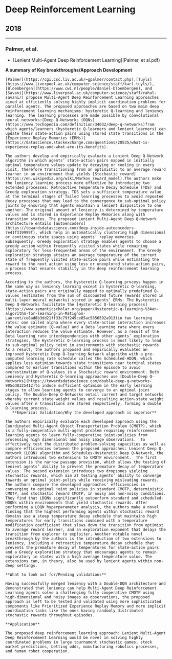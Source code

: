 Deep Reinforcement Learning
=====


## 2018
---

### Palmer, et al.

- [Lenient Multi-Agent Deep Reinforcement Learning](Palmer, et al.pdf)

**A summary of Key breakthroughs/Approach Development** 

	[Palmer](https://cgi.csc.liv.ac.uk/~gpalmer/contact.php),[Tuyls](https://www.liverpool.ac.uk/computer-science/staff/karl-tuyls/),[Bloembergen](https://www.cwi.nl/people/daniel-bloembergen), and [Savani](https://www.liverpool.ac.uk/computer-science/staff/rahul-savani/) propose Multi-Agent Deep Reinforcement Learning approaches aimed at efficiently solving highly implicit coordination problems for parallel agents. The proposed approaches are based on two main deep reinforcement learning mechanisms: hysteretic Q-learning and leniency learning. The learning processes are made possible by convolutional neural networks:[Deep Q-Networks (DQNs](https://www.techopedia.com/definition/34032/deep-q-networks)from which agents/learners (hysteretic Q-learners and lenient learners) can update their state-action pairs using stored state transitions in the [Experience Replay Memories (ERMs)](https://datascience.stackexchange.com/questions/20535/what-is-experience-replay-and-what-are-its-benefits).
	
	The authors develop and empirically evaluate a Lenient Deep Q-Network algorithm in which agents’ state-action pairs mapped in initially optimal temperature values update by decaying or cooling in every visit, therefore transitioning from an optimistic to an average reward learner in an environment that yields [Stochastic reward](https://en.wikipedia.org/wiki/Markov_reward_model).The authors make the leniency learning process more effective by introducing two extended processes: Retroactive Temperature Decay Schedule (TDS) and Greedy exploration strategy. TDS sets a sufficient temperature value at the terminal stages of failed learning processes to avoid repeated decay processes that may lead to the convergence to sub-optimal policy joints by ensuring that agents maintain a lenient disposition to one another. The original amount of leniency is determined by temperature values and is stored in Experience Replay Memories along with transition states. The proposed Lenient Multi-Agent Deep Q-Network architecture entails [autoencoders](https://towardsdatascience.com/deep-inside-autoencoders-7e41f319999f), which help in automatically clustering high dimensional or continuous state spaces using agents’ replay memories. Subsequently, Greedy exploration strategy enables agents to choose a greedy action within frequently visited states while remaining exploratory for less-frequented areas of the environment. The Greedy exploration strategy attains an average temperature of the current state of frequently visited state-action pairs while estimating the reward to the next action using less or unexplored state-action pairs, a process that ensures stability in the deep reinforcement learning process.
	
	According to the authors, the Hysteretic Q-learning process happen in the same way as leniency learning except in hysteretic Q-learning, state-action pairs are originally mapped to optimally predefined Q-values (estimates from the sum of discounted future rewards stored in multi-layer neural networks) stored in agents’ ERMs. The Hysteretic Deep Q-Networks facilitate the [Hysteretic Q-learning process](https://www.semanticscholar.org/paper/Hysteretic-q-learning-%3Aan-algorithm-for-learning-in-Matignon-Laurent/ce8ad8b3dd21ff33c79f249ce85ac5856592a913)in two learning rates: one called alpha where every state-action interaction increases the value estimate (Q-value) and a Beta learning rate where every interaction reduces the value estimate. However, as a result of the Beta learning rate interdependencies with other agents’ exploration strategies, the Hysteretic Q-learning process is most likely to lead to sub-optimal policy joint in environments with stochastic rewards. As a result, the authors proposed and empirically evaluated an improved Hysteretic Deep Q-learning Network algorithm with a pre-computed learning rate schedule called the Scheduled-HDQN, which applies less optimism towards state transitions near terminal states compared to earlier transitions within the episode to avoid overestimation of Q-values in a Stochastic reward environment. Both Leniency and Hysteretic Q-learning approaches use [Double-Deep Q-Networks](https://towardsdatascience.com/double-deep-q-networks-905dd8325412)to induce sufficient optimism in the early learning stages to allow learning agents to converge to an optimal joint policy. The Double-Deep Q-Networks entail current and target networks whereby current state weight values and resulting action-state weight values after n transitions are stored respectively, forming a double Q-learning process. 
	   **Emperical Validation/Why the developed approach is superior** 
	   
	The authors empirically evaluate each developed approach using the Coordinated Multi-Agent Object Transportation Problem (CMOTP), which is a fully-cooperative multi-agent problem requiring reinforcement learning agents to learn fully-cooperative joint-policies from processing high dimensional and noisy image observations.  To effectively test the distributed problem-solving capacities as well as compare efficiencies between the proposed approaches: Lenient Deep Q-Network (LDQN) algorithm and Schedules-Hysteretic Deep Q-Network, the authors introduces two extensions to CMOTP environment.  The first extension is the narrow passage provision, which allows the testing of lenient agents’ ability to prevent the premature decay of temperature values. The second extension introduces two dropzones yielding stochastic rewards, which aim at testing agents’ ability to converge towards an optimal joint-policy while receiving misleading rewards. The authors compare the developed approaches’ efficiencies in converging to optimal joint policies in standard CMOTP, deterministic CMOTP, and stochastic reward CMOTP, in noisy and non-noisy conditions. They find that LDQNs significantly outperform standard and scheduled-HDQNs within environments that yield stochastic rewards. After performing a LDQN hyperparameter analysis, the authors make a novel finding that the highest performing agents within stochastic reward domains use a steep temperature decay schedule that maintains high temperatures for early transitions combined with a temperature modification coefficient that slows down the transition from optimist to average reward learner, and an exploration exponent that delays the transition from explorer to exploiter. Another notable novel breakthrough by the authors is the introduction of two extensions to leniency, including a retroactive temperature decay schedule that prevents the premature decay of temperatures for state-action pairs and a Greedy exploration strategy that encourages agents to remain exploratory in states with a high average temperature value. The extensions can, in theory, also be used by lenient agents within non-deep settings.
	
	**What to look out for/Pending validations** 
	
	Having successfully merged leniency with a Double-DQN architecture and demonstrated that leniency can help Multi-Agent Deep Reinforcement Learning agents solve a challenging fully cooperative CMOTP using high-dimensional and noisy images as observations, the proposed approach is left to be tested and validated using more sophisticated components like Prioritized Experience Replay Memory and more implicit coordination tasks like the ones having randomly distributed stochastic rewards throughout episodes. 
	
	**Application**
	
	The proposed deep reinforcement learning approach: Lenient Multi-Agent Deep Reinforcement Learning would be novel in solving highly coordinated problems in large tournament stochastic games, stock market predictions, betting odds, manufacturing robotics processes, and human robot cooperation. 
